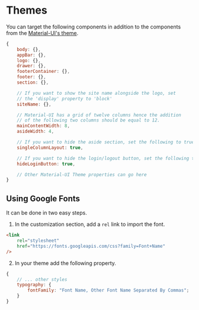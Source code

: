 # Themes

You can target the following components in addition to the components from the [Material-UI's theme](https://material-ui.com/customization/theming/).

```js
{
    body: {},
    appBar: {},
    logo: {},
    drawer: {},
    footerContainer: {},
    footer: {},
    section: {},

    // If you want to show the site name alongside the logo, set
    // the 'display' property to 'block'
    siteName: {},

    // Material-UI has a grid of twelve columns hence the addition
    // of the following two columns should be equal to 12.
    mainContentWidth: 8,
    asideWidth: 4,

    // If you want to hide the aside section, set the following to true
    singleColumnLayout: true,

    // If you want to hide the login/logout button, set the following to true
    hideLoginButton: true,

    // Other Material-UI Theme properties can go here
}
```

## Using Google Fonts

It can be done in two easy steps.

1. In the customization section, add a `rel` link to import the font.

```html
<link
    rel="stylesheet"
    href="https://fonts.googleapis.com/css?family=Font+Name"
/>
```

2. In your theme add the following property.

```js
{
    // ... other styles
    typography: {
        fontFamily: "Font Name, Other Font Name Separated By Commas";
    }
}
```
